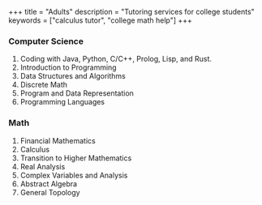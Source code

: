 +++
title = "Adults"
description = "Tutoring services for college students"
keywords = ["calculus tutor", "college math help"]
+++
<div class="container">
  <div class="row">
    <div class="col-sm-6">
    
### Computer Science

1. Coding with Java, Python, C/C++, Prolog, Lisp, and Rust.
1. Introduction to Programming
1. Data Structures and Algorithms
1. Discrete Math
1. Program and Data Representation
1. Programming Languages

</div>
<div class="col-sm-6">


### Math

1. Financial Mathematics
1. Calculus
1. Transition to Higher Mathematics
1. Real Analysis
1. Complex Variables and Analysis
1. Abstract Algebra
1. General Topology

</div>
</div>
